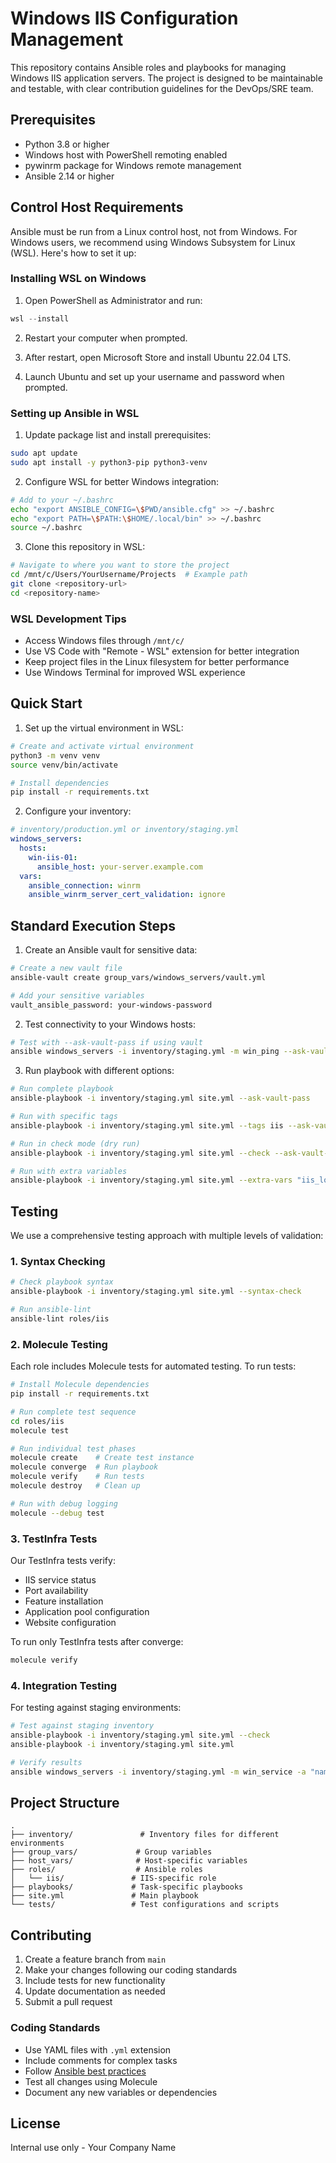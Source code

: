 # Windows IIS Configuration Management

This repository contains Ansible roles and playbooks for managing Windows IIS application servers. The project is designed to be maintainable and testable, with clear contribution guidelines for the DevOps/SRE team.

## Prerequisites

- Python 3.8 or higher
- Windows host with PowerShell remoting enabled
- pywinrm package for Windows remote management
- Ansible 2.14 or higher

## Control Host Requirements

Ansible must be run from a Linux control host, not from Windows. For Windows users, we recommend using Windows Subsystem for Linux (WSL). Here's how to set it up:

### Installing WSL on Windows

1. Open PowerShell as Administrator and run:
```powershell
wsl --install
```

2. Restart your computer when prompted.

3. After restart, open Microsoft Store and install Ubuntu 22.04 LTS.

4. Launch Ubuntu and set up your username and password when prompted.

### Setting up Ansible in WSL

1. Update package list and install prerequisites:
```bash
sudo apt update
sudo apt install -y python3-pip python3-venv
```

2. Configure WSL for better Windows integration:
```bash
# Add to your ~/.bashrc
echo "export ANSIBLE_CONFIG=\$PWD/ansible.cfg" >> ~/.bashrc
echo "export PATH=\$PATH:\$HOME/.local/bin" >> ~/.bashrc
source ~/.bashrc
```

3. Clone this repository in WSL:
```bash
# Navigate to where you want to store the project
cd /mnt/c/Users/YourUsername/Projects  # Example path
git clone <repository-url>
cd <repository-name>
```

### WSL Development Tips

- Access Windows files through `/mnt/c/`
- Use VS Code with "Remote - WSL" extension for better integration
- Keep project files in the Linux filesystem for better performance
- Use Windows Terminal for improved WSL experience

## Quick Start

1. Set up the virtual environment in WSL:
```bash
# Create and activate virtual environment
python3 -m venv venv
source venv/bin/activate

# Install dependencies
pip install -r requirements.txt
```

2. Configure your inventory:
```yaml
# inventory/production.yml or inventory/staging.yml
windows_servers:
  hosts:
    win-iis-01:
      ansible_host: your-server.example.com
  vars:
    ansible_connection: winrm
    ansible_winrm_server_cert_validation: ignore
```

## Standard Execution Steps

1. Create an Ansible vault for sensitive data:
```bash
# Create a new vault file
ansible-vault create group_vars/windows_servers/vault.yml

# Add your sensitive variables
vault_ansible_password: your-windows-password
```

2. Test connectivity to your Windows hosts:
```bash
# Test with --ask-vault-pass if using vault
ansible windows_servers -i inventory/staging.yml -m win_ping --ask-vault-pass
```

3. Run playbook with different options:
```bash
# Run complete playbook
ansible-playbook -i inventory/staging.yml site.yml --ask-vault-pass

# Run with specific tags
ansible-playbook -i inventory/staging.yml site.yml --tags iis --ask-vault-pass

# Run in check mode (dry run)
ansible-playbook -i inventory/staging.yml site.yml --check --ask-vault-pass

# Run with extra variables
ansible-playbook -i inventory/staging.yml site.yml --extra-vars "iis_logging_enabled=false" --ask-vault-pass
```

## Testing

We use a comprehensive testing approach with multiple levels of validation:

### 1. Syntax Checking
```bash
# Check playbook syntax
ansible-playbook -i inventory/staging.yml site.yml --syntax-check

# Run ansible-lint
ansible-lint roles/iis
```

### 2. Molecule Testing
Each role includes Molecule tests for automated testing. To run tests:

```bash
# Install Molecule dependencies
pip install -r requirements.txt

# Run complete test sequence
cd roles/iis
molecule test

# Run individual test phases
molecule create    # Create test instance
molecule converge  # Run playbook
molecule verify    # Run tests
molecule destroy   # Clean up

# Run with debug logging
molecule --debug test
```

### 3. TestInfra Tests
Our TestInfra tests verify:
- IIS service status
- Port availability
- Feature installation
- Application pool configuration
- Website configuration

To run only TestInfra tests after converge:
```bash
molecule verify
```

### 4. Integration Testing
For testing against staging environments:

```bash
# Test against staging inventory
ansible-playbook -i inventory/staging.yml site.yml --check
ansible-playbook -i inventory/staging.yml site.yml

# Verify results
ansible windows_servers -i inventory/staging.yml -m win_service -a "name=W3SVC"
```

## Project Structure

```
.
├── inventory/               # Inventory files for different environments
├── group_vars/             # Group variables
├── host_vars/              # Host-specific variables
├── roles/                  # Ansible roles
│   └── iis/               # IIS-specific role
├── playbooks/             # Task-specific playbooks
├── site.yml               # Main playbook
└── tests/                 # Test configurations and scripts
```

## Contributing

1. Create a feature branch from `main`
2. Make your changes following our coding standards
3. Include tests for new functionality
4. Update documentation as needed
5. Submit a pull request

### Coding Standards

- Use YAML files with `.yml` extension
- Include comments for complex tasks
- Follow [Ansible best practices](https://docs.ansible.com/ansible/latest/tips_tricks/style_guide.html)
- Test all changes using Molecule
- Document any new variables or dependencies

## License

Internal use only - Your Company Name